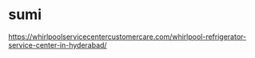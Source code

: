 # sumi
https://whirlpoolservicecentercustomercare.com/whirlpool-refrigerator-service-center-in-hyderabad/
